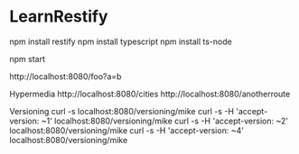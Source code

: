 # LearnRestify

npm install restify
npm install typescript
npm install ts-node

npm start


http://localhost:8080/foo?a=b

Hypermedia
http://localhost:8080/cities
http://localhost:8080/anotherroute


Versioning
curl -s localhost:8080/versioning/mike
curl -s -H 'accept-version: ~1' localhost:8080/versioning/mike
curl -s -H 'accept-version: ~2' localhost:8080/versioning/mike
curl -s -H 'accept-version: ~4' localhost:8080/versioning/mike
